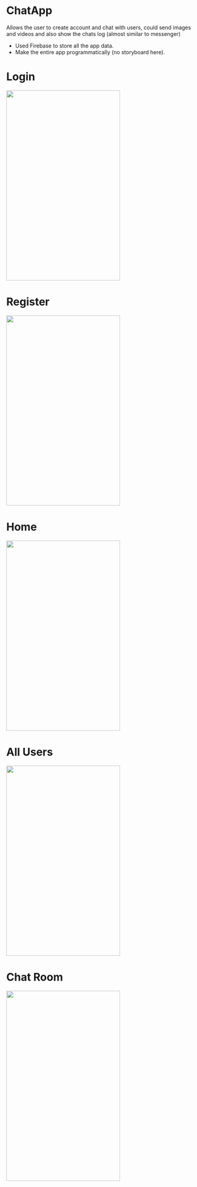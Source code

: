 # ChatApp
Allows the user to create account and chat with users, could send images and videos and also show the chats log (almost similar to messenger)

- Used Firebase to store all the app data.
- Make the entire app programmatically (no storyboard here).

# Login
<img src="https://user-images.githubusercontent.com/53533148/75493332-7dcbbc00-596e-11ea-81a6-529cf0efb0dc.png" width="300" height="500">

# Register
<img src="https://user-images.githubusercontent.com/53533148/75494394-fe8bb780-5970-11ea-9d40-b16d58bda5ad.png" width="300" height="500">

# Home
<img src="https://user-images.githubusercontent.com/53533148/75494616-8376d100-5971-11ea-93a4-b0c6a43d1bf2.png" width="300" height="500">

# All Users
<img src="https://user-images.githubusercontent.com/53533148/75494148-6d1c4580-5970-11ea-9f85-7c009701aa70.png" width="300" height="500">

# Chat Room
<img src="https://user-images.githubusercontent.com/53533148/75494814-e8cac200-5971-11ea-90d5-eeffc0ac29b9.png" width="300" height="500">
